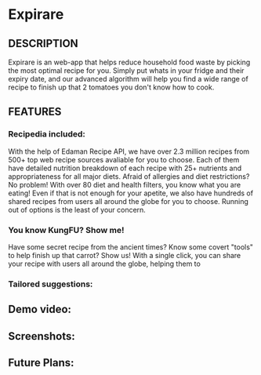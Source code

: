# Expirare

## DESCRIPTION

Expirare is an web-app that helps reduce household food waste by picking the most optimal recipe for you. Simply put whats in your fridge and their expiry date, and our advanced algorithm will help you find a wide range of recipe to finish up that 2 tomatoes you don't know how to cook. 

## FEATURES

### Recipedia included:
With the help of Edaman Recipe API, we have over 2.3 million recipes from 500+ top web recipe sources avaliable for you to choose. Each of them have detailed nutrition breakdown of each recipe with 25+ nutrients and appropriateness for all major diets. Afraid of allergies and diet restrictions? No problem! With over 80 diet and health filters, you know what you are eating! Even if that is not enough for your apetite, we also have hundreds of shared recipes from users all around the globe for you to choose. Running out of options is the least of your concern.
### You know KungFU? Show me!
Have some secret recipe from the ancient times? Know some covert "tools" to help finish up that carrot? Show us! With a single click, you can share your recipe with users all around the globe, helping them to 
### Tailored suggestions:

## Demo video:

## Screenshots:

## Future Plans: